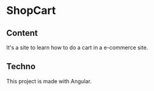 # ShopCart

## Content

It's a site to learn how to do a cart in a e-commerce site.

## Techno

This project is made with Angular.